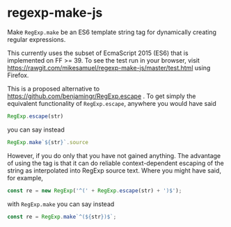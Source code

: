 # regexp-make-js
Make `RegExp.make` be an ES6 template string tag for dynamically creating regular expressions.

This currently uses the subset of EcmaScript 2015 (ES6) that is implemented on FF >= 39. To see the test run in your browser, visit https://rawgit.com/mikesamuel/regexp-make-js/master/test.html using Firefox.

This is a proposed alternative to https://github.com/benjamingr/RegExp.escape . To get simply the equivalent functionality of `RegExp.escape`, anywhere you would have said
```javascript
RegExp.escape(str)
```
you can say instead
```javascript
RegExp.make`${str}`.source
```
However, if you do only that you have not gained anything. The advantage of using the tag is that it can do reliable context-dependent escaping of the string as interpolated into RegExp source text. Where you might have said, for example,
```javascript
const re = new RegExp('^(' + RegExp.escape(str) + ')$');
```
with `RegExp.make` you can say instead
```javascript
const re = RegExp.make`^(${str})$`;
```
